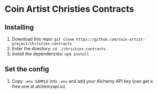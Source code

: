 # Coin Artist Christies Contracts

## Installing
1. Download this repo: `git clone https://github.com/coin-artist-project/christies-contracts`
1. Enter the directory: `cd ./christies-contracts`
1. Install the dependencies: `npm install`

## Set the config
1. Copy `.env.SAMPLE` into `.env` and add your Alchemy API key (can get a free one at alchemyapi.io)
